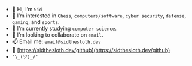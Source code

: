 - 👋 Hi, I’m `Sid`
- 👀 I’m interested in `Chess`, `computers/software`, `cyber security`, `defense`, `gaming`, and `sports`. 
- 🌱 I’m currently studying `computer science`.
- 💞️ I’m looking to collaborate on `email`.
- 📫 Email me: `email@sidthesloth.dev`
- 🔗 [https://sidthesloth.dev/github](https://sidthesloth.dev/github)
- `¯\_(ツ)_/¯`


<!---
sidthesloth0/sidthesloth0 is a ✨ special ✨ repository because its `README.md` (this file) appears on your GitHub profile.
You can click the Preview link to take a look at your changes.
--->
